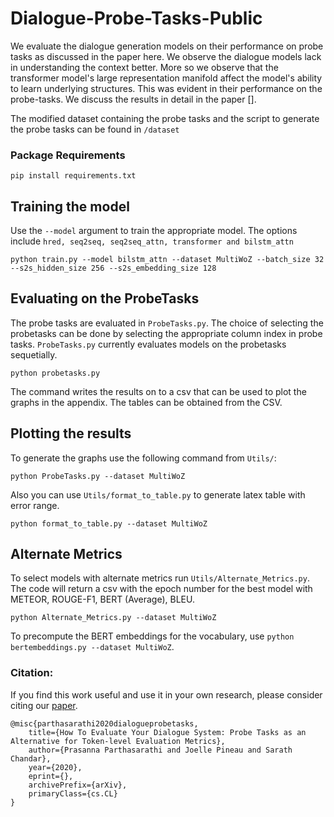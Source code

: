 # Dialogue-Probe-Tasks-Public
We evaluate the dialogue generation models on their performance on probe tasks as discussed in the paper here. We observe the dialogue models lack in understanding the context better. More so we observe that the transformer model's large representation manifold affect the model's ability to learn underlying structures. This was evident in their performance on the probe-tasks. We discuss the results in detail in the paper [].

The modified dataset containing the probe tasks and the script to generate the probe tasks can be found in `/dataset`

### Package Requirements
```
pip install requirements.txt
```

## Training the model

Use the `--model` argument to train the appropriate model. The options include `hred, seq2seq, seq2seq_attn, transformer and bilstm_attn`

```
python train.py --model bilstm_attn --dataset MultiWoZ --batch_size 32 --s2s_hidden_size 256 --s2s_embedding_size 128
```

## Evaluating on the ProbeTasks

The probe tasks are evaluated in `ProbeTasks.py`. The choice of selecting the probetasks can be done by selecting the appropriate column index in probe tasks. `ProbeTasks.py` currently evaluates models on the probetasks sequetially.

```
python probetasks.py
```
The command writes the results on to a csv that can be used to plot the graphs in the appendix. The tables can be obtained from the CSV.

## Plotting the results

To generate the graphs use the following command from `Utils/`:

```
python ProbeTasks.py --dataset MultiWoZ
```
Also you can use `Utils/format_to_table.py` to generate latex table with error range.

```
python format_to_table.py --dataset MultiWoZ
```
## Alternate Metrics

To select models with alternate metrics run `Utils/Alternate_Metrics.py`. The code will return a csv with the epoch number for the best model with METEOR, ROUGE-F1, BERT (Average), BLEU.

```
python Alternate_Metrics.py --dataset MultiWoZ
```

To precompute the BERT embeddings for the vocabulary, use `python bertembeddings.py --dataset MultiWoZ`.

### Citation:

If you find this work useful and use it in your own research, please consider citing our [paper](link).
```
@misc{parthasarathi2020dialogueprobetasks,
    title={How To Evaluate Your Dialogue System: Probe Tasks as an Alternative for Token-level Evaluation Metrics},
    author={Prasanna Parthasarathi and Joelle Pineau and Sarath Chandar},
    year={2020},
    eprint={},
    archivePrefix={arXiv},
    primaryClass={cs.CL}
}
```
